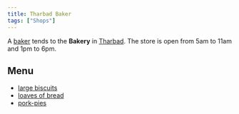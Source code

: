 ```yaml
---
title: Tharbad Baker
tags: ["Shops"]
---
```

A [baker](baker "wikilink") tends to the **Bakery** in
[Tharbad](Tharbad "wikilink"). The store is open from 5am to 11am and
1pm to 6pm.

## Menu

- [large biscuits](large_biscuit "wikilink")
- [loaves of bread](loaf_of_bread "wikilink")
- [pork-pies](pork-pie "wikilink")
